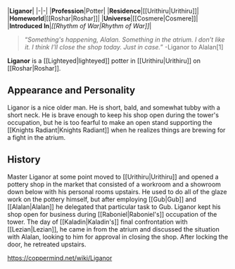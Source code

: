 |**Liganor**|
|-|-|
|**Profession**|Potter|
|**Residence**|[[Urithiru\|Urithiru]]|
|**Homeworld**|[[Roshar\|Roshar]]|
|**Universe**|[[Cosmere\|Cosmere]]|
|**Introduced In**|*[[Rhythm of War\|Rhythm of War]]*|

>“*Something's happening, Alalan. Something in the atrium. I don’t like it. I think I’ll close the shop today. Just in case.*”
\-Liganor to Alalan[1]


**Liganor** is a [[Lighteyed\|lighteyed]] potter in [[Urithiru\|Urithiru]] on [[Roshar\|Roshar]].

## Appearance and Personality
Liganor is a nice older man. He is short, bald, and somewhat tubby with a short neck. He is brave enough to keep his shop open during the tower's occupation, but he is too fearful to make an open stand supporting the [[Knights Radiant\|Knights Radiant]] when he realizes things are brewing for a fight in the atrium.

## History
Master Liganor at some point moved to [[Urithiru\|Urithiru]] and opened a pottery shop in the market that consisted of a workroom and a showroom down below with his personal rooms upstairs. He used to do all of the glaze work on the pottery himself, but after employing [[Gub\|Gub]] and [[Alalan\|Alalan]] he delegated that particular task to Gub. Liganor kept his shop open for business during [[Raboniel\|Raboniel's]] occupation of the tower. The day of [[Kaladin\|Kaladin's]] final confrontation with [[Lezian\|Lezian]], he came in from the atrium and discussed the situation with Alalan, looking to him for approval in closing the shop. After locking the door, he retreated upstairs.



https://coppermind.net/wiki/Liganor